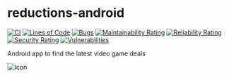 # reductions-android
[![CI](https://github.com/torresmi/reductions-android/actions/workflows/ci.yml/badge.svg)](https://github.com/torresmi/reductions-android/actions/workflows/ci.yml)
[![Lines of Code](https://sonarcloud.io/api/project_badges/measure?project=torresmi_reductions-android&metric=ncloc)](https://sonarcloud.io/summary/new_code?id=torresmi_reductions-android)
[![Bugs](https://sonarcloud.io/api/project_badges/measure?project=torresmi_reductions-android&metric=bugs)](https://sonarcloud.io/summary/new_code?id=torresmi_reductions-android)
[![Maintainability Rating](https://sonarcloud.io/api/project_badges/measure?project=torresmi_reductions-android&metric=sqale_rating)](https://sonarcloud.io/summary/new_code?id=torresmi_reductions-android)
[![Reliability Rating](https://sonarcloud.io/api/project_badges/measure?project=torresmi_reductions-android&metric=reliability_rating)](https://sonarcloud.io/summary/new_code?id=torresmi_reductions-android)
[![Security Rating](https://sonarcloud.io/api/project_badges/measure?project=torresmi_reductions-android&metric=security_rating)](https://sonarcloud.io/summary/new_code?id=torresmi_reductions-android)
[![Vulnerabilities](https://sonarcloud.io/api/project_badges/measure?project=torresmi_reductions-android&metric=vulnerabilities)](https://sonarcloud.io/summary/new_code?id=torresmi_reductions-android)

Android app to find the latest video game deals

![Icon](app/src/main/ic_launcher-web.png)
